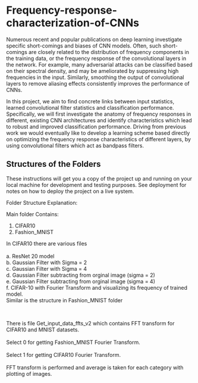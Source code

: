 # Frequency-response-characterization-of-CNNs
Numerous recent and popular publications on deep learning investigate specific short-comings and biases of CNN models. Often, such short-comings are closely related to the distribution of frequency components in the training data, or the frequency response of the convolutional layers in the network. For example, many adversarial attacks can be classified based on their spectral density, and may be ameliorated by suppressing high frequencies in the input. Similarly, smoothing the output of convolutional layers to remove aliasing effects consistently improves the performance of CNNs.

In this project, we aim to find concrete links between input statistics, learned convolutional filter statistics and classification performance. Specifically, we will first investigate the anatomy of frequency responses in different, existing CNN architectures and identify characteristics which lead to robust and improved classification performance. Driving from previous work we would eventually like to develop a learning scheme based directly on optimizing the frequency response characteristics of different layers, by using convolutional filters which act as bandpass filters.

## Structures of the Folders

These instructions will get you a copy of the project up and running on your local machine for development and testing purposes. See deployment for notes on how to deploy the project on a live system.

Folder Structure Explanation:

Main folder Contains:

1. CIFAR10
2. Fashion_MNIST

In CIFAR10 there are various files<br><br>
a. ResNet 20 model<br>
b. Gaussian Filter with Sigma = 2<br>
c. Gaussian Filter with Sigma = 4<br>
d. Gaussian Filter subtracting from orginal image (sigma = 2)<br>
e. Gaussian Filter subtracting from orginal image (sigma = 4)<br>
f. CIFAR-10 with Fourier Transform and visualizing its frequency of trained model.<br>
Similar is the structure in Fashion_MNIST folder

<br>

There is file Get_input_data_ffts_v2 which contains FFT transform for CIFAR10 and MNIST datasets.<br><br>
Select 0 for getting Fashion_MNIST Fourier Transform.<br><br>
Select 1 for getting CIFAR10 Fourier Transform.<br><br>
FFT transform is performed and average is taken for each category with plotting of images.
<br><br>

